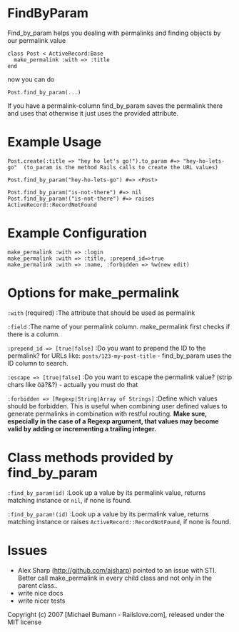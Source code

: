 FindByParam
===========

Find_by_param helps you dealing with permalinks and finding objects by our permalink value

    class Post < ActiveRecord:Base
      make_permalink :with => :title
    end

now you can do 
  
    Post.find_by_param(...)

If you have a permalink-column find_by_param saves the permalink there and uses that otherwise it just uses the provided attribute.


Example Usage
=============

    Post.create(:title => "hey ho let's go!").to_param #=> "hey-ho-lets-go"  (to_param is the method Rails calls to create the URL values)

    Post.find_by_param("hey-ho-lets-go") #=> <Post>

    Post.find_by_param("is-not-there") #=> nil
    Post.find_by_param!("is-not-there") #=> raises ActiveRecord::RecordNotFound

Example Configuration
=====================

    make_permalink :with => :login
    make_permalink :with => :title, :prepend_id=>true
    make_permalink :with => :name, :forbidden => %w(new edit)


Options for make_permalink
==========================

  `:with` (required)
  :The attribute that should be used as permalink

  `:field`
  :The name of your permalink column. make_permalink first checks if there is a
  column. 

  `:prepend_id => [true|false]`
  :Do you want to prepend the ID to the permalink? for URLs like:
  `posts/123-my-post-title` - find_by_param uses the ID column to search.

  `:escape => [true|false]`
  :Do you want to escape the permalink value? (strip chars like öä?&?) -
  actually you must do that

  `:forbidden => [Regexp|String|Array of Strings]`
  :Define which values should be forbidden. This is useful when combining user
  defined values to generate permalinks in combination with restful routing.
  **Make sure, especially in the case of a Regexp argument, that values may
  become valid by adding or incrementing a trailing integer.**

Class methods provided by find_by_param
=======================================

  `:find_by_param(id)`
  :Look up a value by its permalink value, returns matching instance or `nil`,
  if none is found.

  `:find_by_param!(id)`
  :Look up a value by its permalink value, returns matching instance or raises
  `ActiveRecord::RecordNotFound`, if none is found.


Issues
=======

* Alex Sharp (http://github.com/ajsharp) pointed to an issue with STI. Better call make_permalink in every child class and not only in the parent class..
* write nice docs
* write nicer tests

Copyright (c) 2007 \[Michael Bumann - Railslove.com\], released under the MIT license
